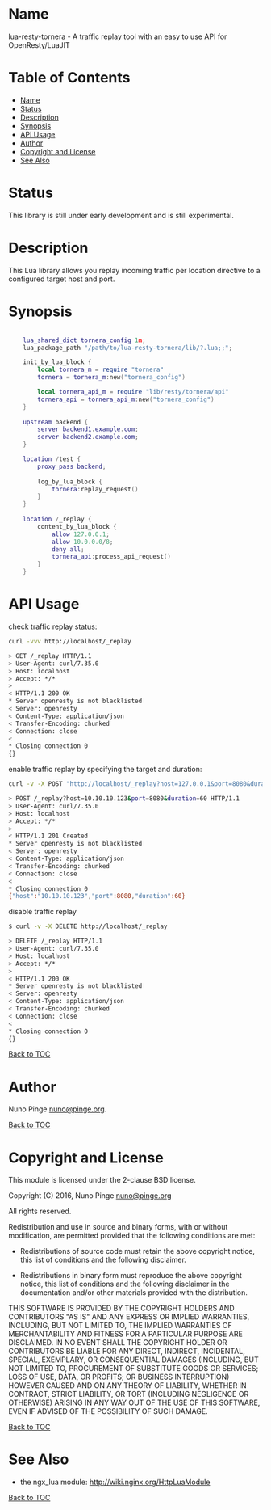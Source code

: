 Name
====

lua-resty-tornera - A traffic replay tool with an easy to use API for OpenResty/LuaJIT

Table of Contents
=================

* [Name](#name)
* [Status](#status)
* [Description](#description)
* [Synopsis](#synopsis)
* [API Usage](#api-usage)
* [Author](#author)
* [Copyright and License](#copyright-and-license)
* [See Also](#see-also)

Status
======

This library is still under early development and is still experimental.

Description
===========

This Lua library allows you replay incoming traffic per location directive to a configured target host and port.

Synopsis
========

```lua

    lua_shared_dict tornera_config 1m;
    lua_package_path "/path/to/lua-resty-tornera/lib/?.lua;;";

    init_by_lua_block {
        local tornera_m = require "tornera"
        tornera = tornera_m:new("tornera_config")

        local tornera_api_m = require "lib/resty/tornera/api"
        tornera_api = tornera_api_m:new("tornera_config")
    }
    
    upstream backend {
        server backend1.example.com;
        server backend2.example.com;
    }

    location /test {
        proxy_pass backend;
        
        log_by_lua_block {
            tornera:replay_request()
        }
    }
    
    location /_replay {
        content_by_lua_block {
            allow 127.0.0.1;
            allow 10.0.0.0/8;
            deny all;
            tornera_api:process_api_request()
        }
    }

```

API Usage
=========

check traffic replay status:

```bash
curl -vvv http://localhost/_replay

> GET /_replay HTTP/1.1
> User-Agent: curl/7.35.0
> Host: localhost
> Accept: */*
>
< HTTP/1.1 200 OK
* Server openresty is not blacklisted
< Server: openresty
< Content-Type: application/json
< Transfer-Encoding: chunked
< Connection: close
<
* Closing connection 0
{}
```

enable traffic replay by specifying the target and duration:

```bash
curl -v -X POST "http://localhost/_replay?host=127.0.0.1&port=8080&duration=60"

> POST /_replay?host=10.10.10.123&port=8080&duration=60 HTTP/1.1
> User-Agent: curl/7.35.0
> Host: localhost
> Accept: */*
>
< HTTP/1.1 201 Created
* Server openresty is not blacklisted
< Server: openresty
< Content-Type: application/json
< Transfer-Encoding: chunked
< Connection: close
<
* Closing connection 0
{"host":"10.10.10.123","port":8080,"duration":60}
```

disable traffic replay

```bash
$ curl -v -X DELETE http://localhost/_replay

> DELETE /_replay HTTP/1.1
> User-Agent: curl/7.35.0
> Host: localhost
> Accept: */*
>
< HTTP/1.1 200 OK
* Server openresty is not blacklisted
< Server: openresty
< Content-Type: application/json
< Transfer-Encoding: chunked
< Connection: close
<
* Closing connection 0
{}
```

[Back to TOC](#table-of-contents)

Author
======

Nuno Pinge <nuno@pinge.org>.

[Back to TOC](#table-of-contents)

Copyright and License
=====================

This module is licensed under the 2-clause BSD license.

Copyright (C) 2016, Nuno Pinge <nuno@pinge.org>

All rights reserved.

Redistribution and use in source and binary forms, with or without modification, are permitted provided that the following conditions are met:

* Redistributions of source code must retain the above copyright notice, this list of conditions and the following disclaimer.

* Redistributions in binary form must reproduce the above copyright notice, this list of conditions and the following disclaimer in the documentation and/or other materials provided with the distribution.

THIS SOFTWARE IS PROVIDED BY THE COPYRIGHT HOLDERS AND CONTRIBUTORS "AS IS" AND ANY EXPRESS OR IMPLIED WARRANTIES, INCLUDING, BUT NOT LIMITED TO, THE IMPLIED WARRANTIES OF MERCHANTABILITY AND FITNESS FOR A PARTICULAR PURPOSE ARE DISCLAIMED. IN NO EVENT SHALL THE COPYRIGHT HOLDER OR CONTRIBUTORS BE LIABLE FOR ANY DIRECT, INDIRECT, INCIDENTAL, SPECIAL, EXEMPLARY, OR CONSEQUENTIAL DAMAGES (INCLUDING, BUT NOT LIMITED TO, PROCUREMENT OF SUBSTITUTE GOODS OR SERVICES; LOSS OF USE, DATA, OR PROFITS; OR BUSINESS INTERRUPTION) HOWEVER CAUSED AND ON ANY THEORY OF LIABILITY, WHETHER IN CONTRACT, STRICT LIABILITY, OR TORT (INCLUDING NEGLIGENCE OR OTHERWISE) ARISING IN ANY WAY OUT OF THE USE OF THIS SOFTWARE, EVEN IF ADVISED OF THE POSSIBILITY OF SUCH DAMAGE.

[Back to TOC](#table-of-contents)

See Also
========
* the ngx_lua module: http://wiki.nginx.org/HttpLuaModule

[Back to TOC](#table-of-contents)
